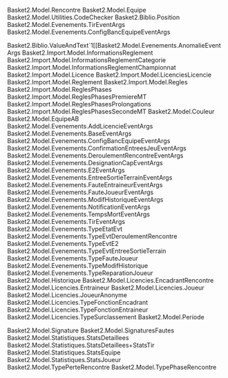 ﻿Basket2.Model.Rencontre
Basket2.Model.Equipe
Basket2.Model.Utilities.CodeChecker
Basket2.Biblio.Position
Basket2.Model.Evenements.TirEventArgs
Basket2.Model.Evenements.ConfigBancEquipeEventArgs

Basket2.Biblio.ValueAndText`1[[Basket2.Model.Evenements.AnomalieEventArgs
Basket2.Import.Model.InformationsReglement
Basket2.Import.Model.InformationsReglementCategorie
Basket2.Import.Model.InformationsReglementChampionnat
Basket2.Import.Model.Licence
Basket2.Import.Model.LicenciesLicencie
Basket2.Import.Model.Reglement
Basket2.Import.Model.Regles
Basket2.Import.Model.ReglesPhases
Basket2.Import.Model.ReglesPhasesPremiereMT
Basket2.Import.Model.ReglesPhasesProlongations
Basket2.Import.Model.ReglesPhasesSecondeMT
Basket2.Model.Couleur
Basket2.Model.EquipeAB
Basket2.Model.Evenements.AddLicencieEventArgs
Basket2.Model.Evenements.BaseEventArgs
Basket2.Model.Evenements.ConfigBancEquipeEventArgs
Basket2.Model.Evenements.ConfirmationEntreesJeuEventArgs
Basket2.Model.Evenements.DeroulementRencontreEventArgs
Basket2.Model.Evenements.DesignationCapEventArgs
Basket2.Model.Evenements.E2EventArgs
Basket2.Model.Evenements.EntreeSortieTerrainEventArgs
Basket2.Model.Evenements.FauteEntraineurEventArgs
Basket2.Model.Evenements.FauteJoueurEventArgs
Basket2.Model.Evenements.ModifHistoriqueEventArgs
Basket2.Model.Evenements.NotificationEventArgs
Basket2.Model.Evenements.TempsMortEventArgs
Basket2.Model.Evenements.TirEventArgs
Basket2.Model.Evenements.TypeEtatEvt
Basket2.Model.Evenements.TypeEvtDeroulementRencontre
Basket2.Model.Evenements.TypeEvtE2
Basket2.Model.Evenements.TypeEvtEntreeSortieTerrain
Basket2.Model.Evenements.TypeFauteJoueur
Basket2.Model.Evenements.TypeModifHistorique
Basket2.Model.Evenements.TypeReparationJoueur
Basket2.Model.Historique
Basket2.Model.Licencies.EncadrantRencontre
Basket2.Model.Licencies.Entraineur
Basket2.Model.Licencies.Joueur
Basket2.Model.Licencies.JoueurAnonyme
Basket2.Model.Licencies.TypeFonctionEncadrant
Basket2.Model.Licencies.TypeFonctionEntraineur
Basket2.Model.Licencies.TypeSurclassement
Basket2.Model.Periode

Basket2.Model.Signature
Basket2.Model.SignaturesFautes
Basket2.Model.Statistiques.StatsDetaillees
Basket2.Model.Statistiques.StatsDetaillees+StatsTir
Basket2.Model.Statistiques.StatsEquipe
Basket2.Model.Statistiques.StatsJoueur
Basket2.Model.TypePerteRencontre
Basket2.Model.TypePhaseRencontre

